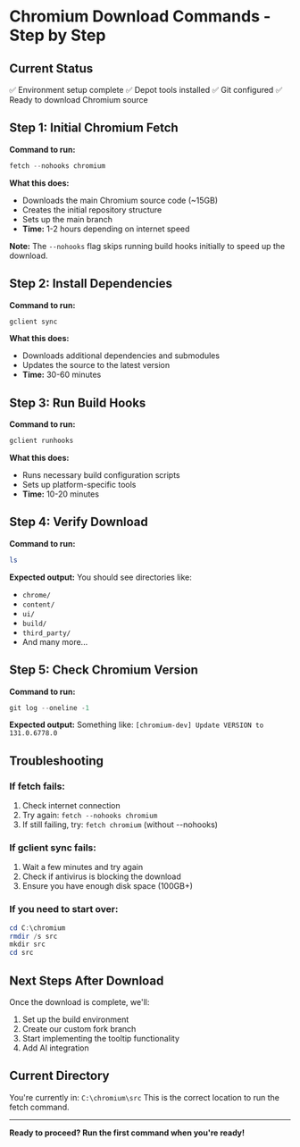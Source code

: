 # Chromium Download Commands - Step by Step

## Current Status
✅ Environment setup complete
✅ Depot tools installed
✅ Git configured
✅ Ready to download Chromium source

## Step 1: Initial Chromium Fetch
**Command to run:**
```powershell
fetch --nohooks chromium
```

**What this does:**
- Downloads the main Chromium source code (~15GB)
- Creates the initial repository structure
- Sets up the main branch
- **Time:** 1-2 hours depending on internet speed

**Note:** The `--nohooks` flag skips running build hooks initially to speed up the download.

## Step 2: Install Dependencies
**Command to run:**
```powershell
gclient sync
```

**What this does:**
- Downloads additional dependencies and submodules
- Updates the source to the latest version
- **Time:** 30-60 minutes

## Step 3: Run Build Hooks
**Command to run:**
```powershell
gclient runhooks
```

**What this does:**
- Runs necessary build configuration scripts
- Sets up platform-specific tools
- **Time:** 10-20 minutes

## Step 4: Verify Download
**Command to run:**
```powershell
ls
```

**Expected output:**
You should see directories like:
- `chrome/`
- `content/`
- `ui/`
- `build/`
- `third_party/`
- And many more...

## Step 5: Check Chromium Version
**Command to run:**
```powershell
git log --oneline -1
```

**Expected output:**
Something like: `[chromium-dev] Update VERSION to 131.0.6778.0`

## Troubleshooting

### If fetch fails:
1. Check internet connection
2. Try again: `fetch --nohooks chromium`
3. If still failing, try: `fetch chromium` (without --nohooks)

### If gclient sync fails:
1. Wait a few minutes and try again
2. Check if antivirus is blocking the download
3. Ensure you have enough disk space (100GB+)

### If you need to start over:
```powershell
cd C:\chromium
rmdir /s src
mkdir src
cd src
```

## Next Steps After Download
Once the download is complete, we'll:
1. Set up the build environment
2. Create our custom fork branch
3. Start implementing the tooltip functionality
4. Add AI integration

## Current Directory
You're currently in: `C:\chromium\src`
This is the correct location to run the fetch command.

---

**Ready to proceed? Run the first command when you're ready!**


